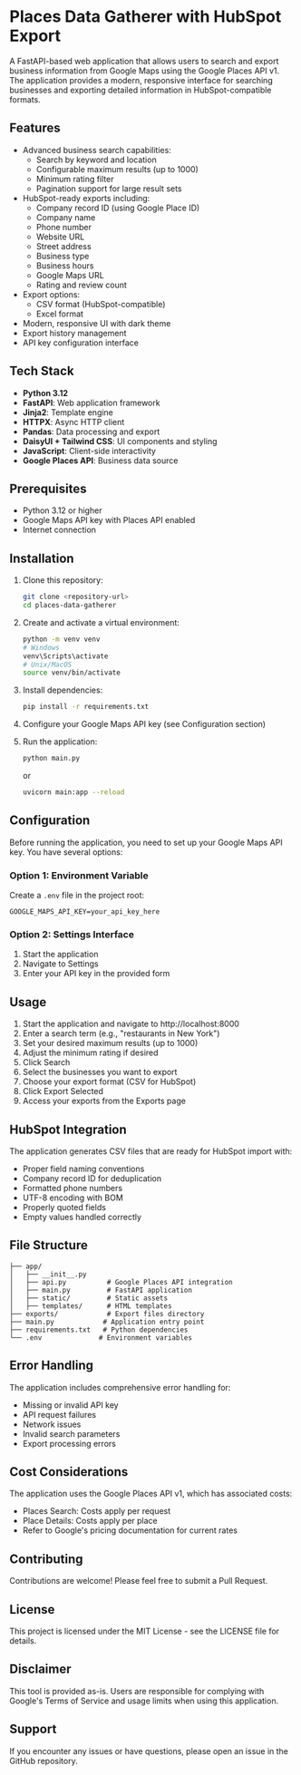 # Places Data Gatherer with HubSpot Export

A FastAPI-based web application that allows users to search and export business information from Google Maps using the Google Places API v1. The application provides a modern, responsive interface for searching businesses and exporting detailed information in HubSpot-compatible formats.

## Features

- Advanced business search capabilities:
  - Search by keyword and location
  - Configurable maximum results (up to 1000)
  - Minimum rating filter
  - Pagination support for large result sets
- HubSpot-ready exports including:
  - Company record ID (using Google Place ID)
  - Company name
  - Phone number
  - Website URL
  - Street address
  - Business type
  - Business hours
  - Google Maps URL
  - Rating and review count
- Export options:
  - CSV format (HubSpot-compatible)
  - Excel format
- Modern, responsive UI with dark theme
- Export history management
- API key configuration interface

## Tech Stack

- **Python 3.12**
- **FastAPI**: Web application framework
- **Jinja2**: Template engine
- **HTTPX**: Async HTTP client
- **Pandas**: Data processing and export
- **DaisyUI + Tailwind CSS**: UI components and styling
- **JavaScript**: Client-side interactivity
- **Google Places API**: Business data source

## Prerequisites

- Python 3.12 or higher
- Google Maps API key with Places API enabled
- Internet connection

## Installation

1. Clone this repository:
   ```bash
   git clone <repository-url>
   cd places-data-gatherer
   ```

2. Create and activate a virtual environment:
   ```bash
   python -m venv venv
   # Windows
   venv\Scripts\activate
   # Unix/MacOS
   source venv/bin/activate
   ```

3. Install dependencies:
   ```bash
   pip install -r requirements.txt
   ```

4. Configure your Google Maps API key (see Configuration section)

5. Run the application:
   ```bash
   python main.py
   ```
   or
   ```bash
   uvicorn main:app --reload
   ```

## Configuration

Before running the application, you need to set up your Google Maps API key. You have several options:

### Option 1: Environment Variable
Create a `.env` file in the project root:
```
GOOGLE_MAPS_API_KEY=your_api_key_here
```

### Option 2: Settings Interface
1. Start the application
2. Navigate to Settings
3. Enter your API key in the provided form

## Usage

1. Start the application and navigate to http://localhost:8000
2. Enter a search term (e.g., "restaurants in New York")
3. Set your desired maximum results (up to 1000)
4. Adjust the minimum rating if desired
5. Click Search
6. Select the businesses you want to export
7. Choose your export format (CSV for HubSpot)
8. Click Export Selected
9. Access your exports from the Exports page

## HubSpot Integration

The application generates CSV files that are ready for HubSpot import with:
- Proper field naming conventions
- Company record ID for deduplication
- Formatted phone numbers
- UTF-8 encoding with BOM
- Properly quoted fields
- Empty values handled correctly

## File Structure

```
├── app/
│   ├── __init__.py
│   ├── api.py          # Google Places API integration
│   ├── main.py         # FastAPI application
│   ├── static/         # Static assets
│   ├── templates/      # HTML templates
├── exports/            # Export files directory
├── main.py            # Application entry point
├── requirements.txt   # Python dependencies
└── .env              # Environment variables
```

## Error Handling

The application includes comprehensive error handling for:
- Missing or invalid API key
- API request failures
- Network issues
- Invalid search parameters
- Export processing errors

## Cost Considerations

The application uses the Google Places API v1, which has associated costs:
- Places Search: Costs apply per request
- Place Details: Costs apply per place
- Refer to Google's pricing documentation for current rates

## Contributing

Contributions are welcome! Please feel free to submit a Pull Request.

## License

This project is licensed under the MIT License - see the LICENSE file for details.

## Disclaimer

This tool is provided as-is. Users are responsible for complying with Google's Terms of Service and usage limits when using this application.

## Support

If you encounter any issues or have questions, please open an issue in the GitHub repository.
